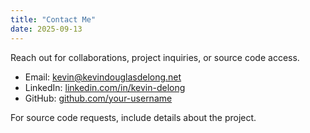 ```yaml
---
title: "Contact Me"
date: 2025-09-13
---
```

Reach out for collaborations, project inquiries, or source code access.

- Email: kevin@kevindouglasdelong.net
- LinkedIn: [linkedin.com/in/kevin-delong](https://www.linkedin.com/in/kevin-delong-50726135b/)  <!-- Update with your real link -->
- GitHub: [github.com/your-username](https://github.com/delongkevin)

For source code requests, include details about the project.
